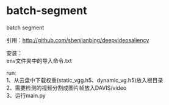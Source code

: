 # batch-segment
batch segment

引用：http://github.com/shenjianbing/deepvideosaliency  

安装：  
env文件夹中的导入命令.txt  

run:  
1、从云盘中下载权重(static_vgg.h5、dynamic_vg.h5)放入根目录  
2、需要检测的视频分割成图片帧放入DAVIS/video  
3、运行main.py  

